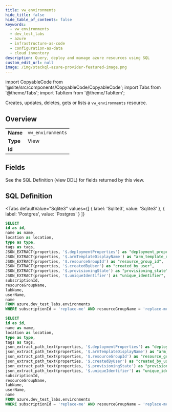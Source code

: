 ```yaml
--- 
title: vw_environments
hide_title: false
hide_table_of_contents: false
keywords:
  - vw_environments
  - dev_test_labs
  - azure
  - infrastructure-as-code
  - configuration-as-data
  - cloud inventory
description: Query, deploy and manage azure resources using SQL
custom_edit_url: null
image: /img/stackql-azure-provider-featured-image.png
---
```


import CopyableCode from '@site/src/components/CopyableCode/CopyableCode';
import Tabs from '@theme/Tabs';
import TabItem from '@theme/TabItem';

Creates, updates, deletes, gets or lists a <code>vw_environments</code> resource.

## Overview
<table><tbody>
<tr><td><b>Name</b></td><td><code>vw_environments</code></td></tr>
<tr><td><b>Type</b></td><td>View</td></tr>
<tr><td><b>Id</b></td><td><CopyableCode code="azure.dev_test_labs.vw_environments" /></td></tr>
</tbody></table>

## Fields

See the SQL Definition (view DDL) for fields returned by this view.

## SQL Definition

<Tabs
defaultValue="Sqlite3"
values={[
{ label: 'Sqlite3', value: 'Sqlite3' },
{ label: 'Postgres', value: 'Postgres' }
]}
>
<TabItem value="Sqlite3">

```sql
SELECT
id as id,
name as name,
location as location,
type as type,
tags as tags,
JSON_EXTRACT(properties, '$.deploymentProperties') as "deployment_properties",
JSON_EXTRACT(properties, '$.armTemplateDisplayName') as "arm_template_display_name",
JSON_EXTRACT(properties, '$.resourceGroupId') as "resource_group_id",
JSON_EXTRACT(properties, '$.createdByUser') as "created_by_user",
JSON_EXTRACT(properties, '$.provisioningState') as "provisioning_state",
JSON_EXTRACT(properties, '$.uniqueIdentifier') as "unique_identifier",
subscriptionId,
resourceGroupName,
labName,
userName,
name
FROM azure.dev_test_labs.environments
WHERE subscriptionId = 'replace-me' AND resourceGroupName = 'replace-me' AND labName = 'replace-me' AND userName = 'replace-me';
```

</TabItem>
<TabItem value="Postgres">

```sql
SELECT
id as id,
name as name,
location as location,
type as type,
tags as tags,
json_extract_path_text(properties, '$.deploymentProperties') as "deployment_properties",
json_extract_path_text(properties, '$.armTemplateDisplayName') as "arm_template_display_name",
json_extract_path_text(properties, '$.resourceGroupId') as "resource_group_id",
json_extract_path_text(properties, '$.createdByUser') as "created_by_user",
json_extract_path_text(properties, '$.provisioningState') as "provisioning_state",
json_extract_path_text(properties, '$.uniqueIdentifier') as "unique_identifier",
subscriptionId,
resourceGroupName,
labName,
userName,
name
FROM azure.dev_test_labs.environments
WHERE subscriptionId = 'replace-me' AND resourceGroupName = 'replace-me' AND labName = 'replace-me' AND userName = 'replace-me';
```

</TabItem>
</Tabs>
